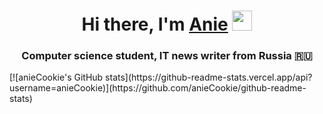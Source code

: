 <h1 align="center">Hi there, I'm <a href="https://daniilshat.ru/" target="_blank">Anie</a> 
<img src="https://github.com/blackcater/blackcater/raw/main/images/Hi.gif" height="32"/></h1>
<h3 align="center">Computer science student, IT news writer from Russia 🇷🇺</h3>
[![anieCookie's GitHub stats](https://github-readme-stats.vercel.app/api?username=anieCookie)](https://github.com/anieCookie/github-readme-stats)
